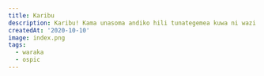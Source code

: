 ```yaml
---
title: Karibu
description: Karibu! Kama unasoma andiko hili tunategemea kuwa ni wazi kwamba kwa namna moja au nyingine umewahi kusikia ama kuuona mfumo wa Ospic. Mfumo mahususi kwa ajili ya kukusanya taarifa ya wagonjwa mahosipitalini.
createdAt: '2020-10-10'
image: index.png
tags:
  - waraka
  - ospic
---
```

